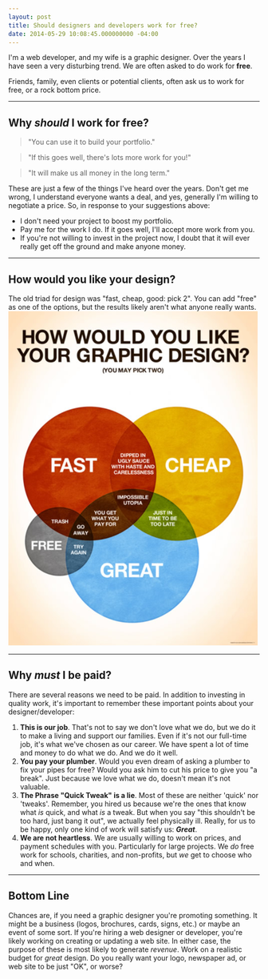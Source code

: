 ```yaml
---
layout: post
title: Should designers and developers work for free?
date: 2014-05-29 10:08:45.000000000 -04:00
---
```

I'm a web developer, and my wife is a graphic designer. Over the years I have seen a very disturbing trend. We are often asked to do work for **free**.

Friends, family, even clients or potential clients, often ask us to work for free, or a rock bottom price.

___

## Why *should* I work for free?
>"You can use it to build your portfolio."

>"If this goes well, there's lots more work for you!"

>"It will make us all money in the long term."

These are just a few of the things I've heard over the years. Don't get me wrong, I understand everyone wants a deal, and yes, generally I'm willing to negotiate a price. So, in response to your suggestions above:

- I don't need your project to boost my portfolio.
- Pay me for the work I do. If it goes well, I'll accept more work from you.
- If you're not willing to invest in the project now, I doubt that it will ever really get off the ground and make anyone money.

___

## How would you like your design?
The old triad for design was "fast, cheap, good: pick 2". You can add "free" as one of the options, but the results likely aren't what anyone really wants.
![How would you like your design?](/content/images/blog/2014/May/graphic-design-infographic-01.jpg)

___

## Why *must* I be paid?
There are several reasons we need to be paid. In addition to investing in quality work, it's important to remember these important points about your designer/developer:

1. **This is our job**.
That's not to say we don't love what we do, but we do it to make a living and support our families. Even if it's not our full-time job, it's what we've chosen as our career. We have spent a lot of time and money to do what we do. And we do it well.
2. **You pay your plumber**.
Would you even dream of asking a plumber to fix your pipes for free? Would you ask him to cut his price to give you "a break". Just because we love what we do, doesn't mean it's not valuable.
3. **The Phrase "Quick Tweak" is a lie**.
Most of these are neither 'quick' nor 'tweaks'. Remember, you hired us because we're the ones that know what *is* quick, and what *is* a tweak. But when you say "this shouldn't be too hard, just bang it out", we actually feel physically ill. Really, for us to be happy, only one kind of work will satisfy us: ***Great***.
4. **We are not heartless**. We are usually willing to work on prices, and payment schedules with you. Particularly for large projects. We *do* free work for schools, charities, and non-profits, but *we* get to choose who and when.

___

## Bottom Line
Chances are, if you need a graphic designer you're promoting something. It might be a business (logos, brochures, cards, signs, etc.) or maybe an event of some sort. If you're hiring a web designer or developer, you're likely working on creating or updating a web site. In either case, the purpose of these is most likely to generate *revenue*. Work on a realistic budget for *great* design. Do you really want your logo, newspaper ad, or web site to be just "OK", or worse?
